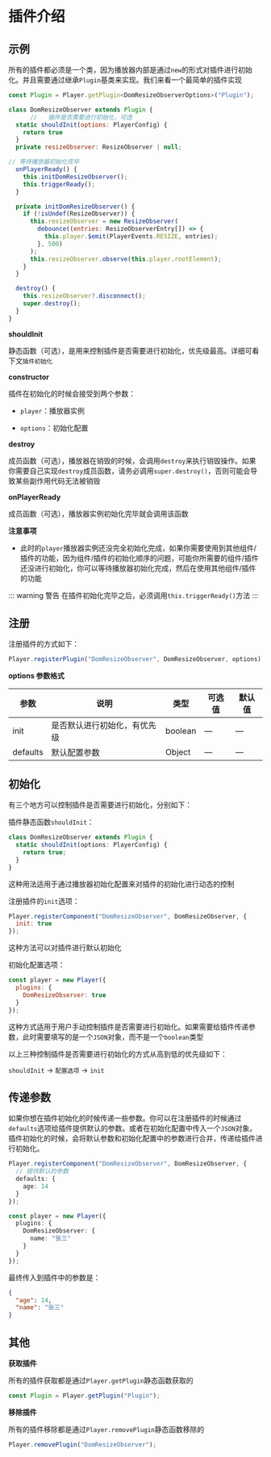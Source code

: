 # 插件介绍

## 示例

所有的插件都必须是一个类，因为播放器内部是通过`new`的形式对插件进行初始化。并且需要通过继承`Plugin`基类来实现。我们来看一个最简单的插件实现

```javascript
const Plugin = Player.getPlugin<DomResizeObserverOptions>("Plugin");

class DomResizeObserver extends Plugin {
      //   插件是否需要进行初始化，可选
  static shouldInit(options: PlayerConfig) {
    return true
  }
  private resizeObserver: ResizeObserver | null;

// 等待播放器初始化完毕
  onPlayerReady() {
    this.initDomResizeObserver();
    this.triggerReady();
  }

  private initDomResizeObserver() {
    if (!isUndef(ResizeObserver)) {
      this.resizeObserver = new ResizeObserver(
        debounce((entries: ResizeObserverEntry[]) => {
          this.player.$emit(PlayerEvents.RESIZE, entries);
        }, 500)
      );
      this.resizeObserver.observe(this.player.rootElement);
    }
  }

  destroy() {
    this.resizeObserver?.disconnect();
    super.destroy();
  }
}

```

**shouldInit**

静态函数（可选），是用来控制插件是否需要进行初始化，优先级最高。详细可看下文`插件初始化`

**constructor**

插件在初始化的时候会接受到两个参数：

- `player`：播放器实例

- `options`：初始化配置

**destroy**

成员函数（可选），播放器在销毁的时候，会调用`destroy`来执行销毁操作。如果你需要自己实现`destroy`成员函数，请务必调用`super.destroy()`，否则可能会导致某些副作用代码无法被销毁

**onPlayerReady**

成员函数（可选），播放器实例初始化完毕就会调用该函数

**注意事项**

- 此时的`player`播放器实例还没完全初始化完成，如果你需要使用到其他组件/插件的功能，因为组件/插件的初始化顺序的问题，可能你所需要的组件/插件还没进行初始化，你可以等待播放器初始化完成，然后在使用其他组件/插件的功能

::: warning 警告
在插件初始化完毕之后，必须调用`this.triggerReady()`方法
:::

## 注册

注册插件的方式如下：

```typescript
Player.registerPlugin("DomResizeObserver", DomResizeObserver, options);
```

**options 参数格式**

| 参数     | 说明                         | 类型    | 可选值 | 默认值 |
| -------- | ---------------------------- | ------- | ------ | ------ |
| init     | 是否默认进行初始化，有优先级 | boolean | —      | —      |
| defaults | 默认配置参数                 | Object  | —      | —      |

## 初始化

有三个地方可以控制插件是否需要进行初始化，分别如下：

插件静态函数`shouldInit`：

```typescript
class DomResizeObserver extends Plugin {
  static shouldInit(options: PlayerConfig) {
    return true;
  }
}
```

这种用法适用于通过播放器初始化配置来对插件的初始化进行动态的控制

注册插件的`init`选项：

```javascript
Player.registerComponent("DomResizeObserver", DomResizeObserver, {
  init: true
});
```

这种方法可以对插件进行默认初始化

初始化配置选项：

```javascript
const player = new Player({
  plugins: {
    DomResizeObserver: true
  }
});
```

这种方式适用于用户手动控制插件是否需要进行初始化。如果需要给插件传递参数，此时需要填写的是一个`JSON`对象，而不是一个`boolean`类型

以上三种控制插件是否需要进行初始化的方式从高到低的优先级如下：

`shouldInit` -> `配置选项` -> `init`

## 传递参数

如果你想在插件初始化的时候传递一些参数。你可以在注册插件的时候通过`defaults`选项给插件提供默认的参数。或者在初始化配置中传入一个`JSON`对象。插件初始化的时候，会将默认参数和初始化配置中的参数进行合并，传递给插件进行初始化。

```typescript
Player.registerComponent("DomResizeObserver", DomResizeObserver, {
  // 提供默认的参数
  defaults: {
    age: 14
  }
});
```

```typescript
const player = new Player({
  plugins: {
    DomResizeObserver: {
      name: "张三"
    }
  }
});
```

最终传入到插件中的参数是：

```json
{
  "age": 14,
  "name": "张三"
}
```

## 其他

**获取插件**

所有的插件获取都是通过`Player.getPlugin`静态函数获取的

```typescript
const Plugin = Player.getPlugin("Plugin");
```

**移除插件**

所有的插件移除都是通过`Player.removePlugin`静态函数移除的

```typescript
Player.removePlugin("DomResizeObserver");
```
